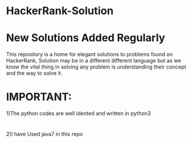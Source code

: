 # HackerRank-Solution
# New Solutions Added Regularly
This repository is a home for elegant solutions to problems found on HackerRank, Solution may be in a different different language but as we know the vital thing in solving any problem is understanding their concept and the way to solve it.
# IMPORTANT:
1)The python codes are well idented and written in python3
#
2)I have Used java7 in this repo
